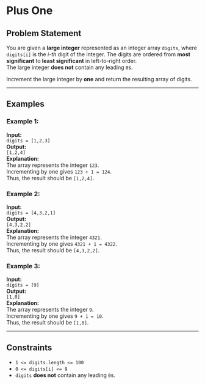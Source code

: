 # Plus One

## Problem Statement
You are given a **large integer** represented as an integer array `digits`, where `digits[i]` is the *i-th* digit of the integer. The digits are ordered from **most significant** to **least significant** in left-to-right order.  
The large integer **does not** contain any leading `0`s.

Increment the large integer by **one** and return the resulting array of digits.

---

## Examples

### Example 1:
**Input:**  
`digits = [1,2,3]`  
**Output:**  
`[1,2,4]`  
**Explanation:**  
The array represents the integer `123`.  
Incrementing by one gives `123 + 1 = 124`.  
Thus, the result should be `[1,2,4]`.

### Example 2:
**Input:**  
`digits = [4,3,2,1]`  
**Output:**  
`[4,3,2,2]`  
**Explanation:**  
The array represents the integer `4321`.  
Incrementing by one gives `4321 + 1 = 4322`.  
Thus, the result should be `[4,3,2,2]`.

### Example 3:
**Input:**  
`digits = [9]`  
**Output:**  
`[1,0]`  
**Explanation:**  
The array represents the integer `9`.  
Incrementing by one gives `9 + 1 = 10`.  
Thus, the result should be `[1,0]`.

---

## Constraints
- `1 <= digits.length <= 100`
- `0 <= digits[i] <= 9`
- `digits` **does not** contain any leading `0`s.
